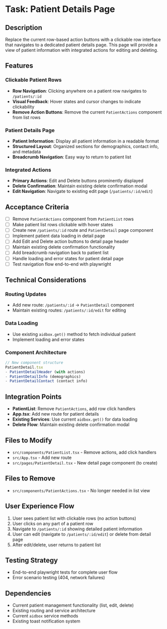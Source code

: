 # Task: Patient Details Page

## Description
Replace the current row-based action buttons with a clickable row interface that navigates to a dedicated patient details page. This page will provide a view of patient information with integrated actions for editing and deleting.

## Features

### Clickable Patient Rows
- **Row Navigation**: Clicking anywhere on a patient row navigates to `/patients/:id`
- **Visual Feedback**: Hover states and cursor changes to indicate clickability
- **Remove Action Buttons**: Remove the current `PatientActions` component from list rows

### Patient Details Page
- **Patient Information**: Display all patient information in a readable format
- **Structured Layout**: Organized sections for demographics, contact info, and metadata
- **Breadcrumb Navigation**: Easy way to return to patient list

### Integrated Actions
- **Primary Actions**: Edit and Delete buttons prominently displayed
- **Delete Confirmation**: Maintain existing delete confirmation modal
- **Edit Navigation**: Navigate to existing edit page (`/patients/:id/edit`)

## Acceptance Criteria
- [ ] Remove `PatientActions` component from `PatientList` rows
- [ ] Make patient list rows clickable with hover states
- [ ] Create new `/patients/:id` route and `PatientDetail` page component
- [ ] Implement patient data loading in detail page
- [ ] Add Edit and Delete action buttons to detail page header
- [ ] Maintain existing delete confirmation functionality
- [ ] Add breadcrumb navigation back to patient list
- [ ] Handle loading and error states for patient detail page
- [ ] Test navigation flow end-to-end with playwright

## Technical Considerations

### Routing Updates
- Add new route: `/patients/:id` → `PatientDetail` component
- Maintain existing routes: `/patients/:id/edit` for editing

### Data Loading
- Use existing `aidbox.get()` method to fetch individual patient
- Implement loading and error states

### Component Architecture
```typescript
// New component structure
PatientDetail.tsx
- PatientDetailHeader (with actions)
- PatientDetailInfo (demographics)
- PatientDetailContact (contact info)
```

## Integration Points
- **PatientList**: Remove `PatientActions`, add row click handlers
- **App.tsx**: Add new route for patient details
- **Existing Services**: Use current `aidbox.get()` for data loading
- **Delete Flow**: Maintain existing delete confirmation modal

## Files to Modify
- `src/components/PatientList.tsx` - Remove actions, add click handlers
- `src/App.tsx` - Add new route
- `src/pages/PatientDetail.tsx` - New detail page component (to create)

## Files to Remove
- `src/components/PatientActions.tsx` - No longer needed in list view

## User Experience Flow
1. User sees patient list with clickable rows (no action buttons)
2. User clicks on any part of a patient row
3. Navigate to `/patients/:id` showing detailed patient information
4. User can edit (navigate to `/patients/:id/edit`) or delete from detail page
5. After edit/delete, user returns to patient list

## Testing Strategy
- End-to-end playwright tests for complete user flow
- Error scenario testing (404, network failures)

## Dependencies
- Current patient management functionality (list, edit, delete)
- Existing routing and service architecture
- Current `aidbox` service methods
- Existing toast notification system